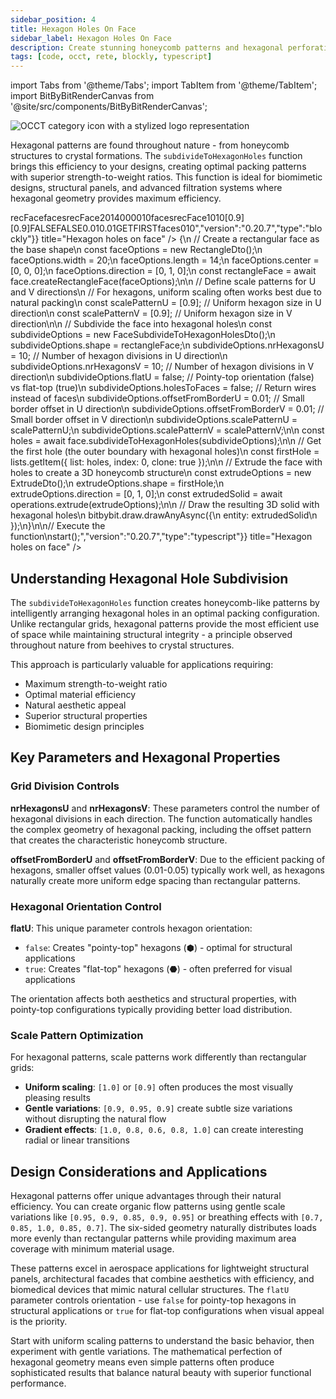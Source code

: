 ```yaml
---
sidebar_position: 4
title: Hexagon Holes On Face
sidebar_label: Hexagon Holes On Face
description: Create stunning honeycomb patterns and hexagonal perforations using BitByBit's subdivideToHexagonHoles function for architectural panels, biomimetic designs, and structural applications.
tags: [code, occt, rete, blockly, typescript]
---
```


import Tabs from '@theme/Tabs';
import TabItem from '@theme/TabItem';
import BitByBitRenderCanvas from '@site/src/components/BitByBitRenderCanvas';

<img 
  class="category-icon-small" 
  src="https://s.bitbybit.dev/assets/icons/white/occt-icon.svg" 
  alt="OCCT category icon with a stylized logo representation" 
  title="OCCT category icon" />

Hexagonal patterns are found throughout nature - from honeycomb structures to crystal formations. The `subdivideToHexagonHoles` function brings this efficiency to your designs, creating optimal packing patterns with superior strength-to-weight ratios. This function is ideal for biomimetic designs, structural panels, and advanced filtration systems where hexagonal geometry provides maximum efficiency.

<Tabs groupId="hexagon-holes-live-examples">
<TabItem value="rete" label="Rete">
    <BitByBitRenderCanvas
    requireManualStart={true}
    script={{"script":"{\"id\":\"rete-v2-json\",\"nodes\":{\"5426441c41e8f5cf\":{\"id\":\"5426441c41e8f5cf\",\"name\":\"bitbybit.occt.shapes.face.createRectangleFace\",\"customName\":\"rectangle face\",\"async\":true,\"drawable\":true,\"data\":{\"genericNodeData\":{\"hide\":true,\"oneOnOne\":false,\"flatten\":0,\"forceExecution\":false},\"width\":20,\"length\":14,\"center\":[0,0,0],\"direction\":[0,1,0]},\"inputs\":{},\"position\":[345.2983055114746,314.52503173302796]},\"6cabc11ad209ab15\":{\"id\":\"6cabc11ad209ab15\",\"name\":\"bitbybit.occt.operations.extrude\",\"customName\":\"extrude\",\"async\":true,\"drawable\":true,\"data\":{\"genericNodeData\":{\"hide\":false,\"oneOnOne\":false,\"flatten\":0,\"forceExecution\":false},\"direction\":[0,1,0]},\"inputs\":{\"shape\":{\"connections\":[{\"node\":\"1371efdcc602ecab\",\"output\":\"result\",\"data\":{}}]}},\"position\":[1526.870162325427,316.83038734970324]},\"1371efdcc602ecab\":{\"id\":\"1371efdcc602ecab\",\"name\":\"bitbybit.lists.getItem\",\"customName\":\"get item\",\"async\":false,\"drawable\":false,\"data\":{\"genericNodeData\":{\"hide\":false,\"oneOnOne\":false,\"flatten\":0,\"forceExecution\":false},\"index\":0,\"clone\":true},\"inputs\":{\"list\":{\"connections\":[{\"node\":\"81861028eefcb119\",\"output\":\"result\",\"data\":{}}]}},\"position\":[1158.6260102344884,318.1207836219716]},\"550f3b6b8b2aa505\":{\"id\":\"550f3b6b8b2aa505\",\"name\":\"bitbybit.json.parse\",\"customName\":\"parse\",\"async\":false,\"drawable\":false,\"data\":{\"genericNodeData\":{\"hide\":false,\"oneOnOne\":false,\"flatten\":0,\"forceExecution\":false},\"text\":\"[0.9]\"},\"inputs\":{},\"position\":[350.8630642517603,710.2281472271986]},\"81861028eefcb119\":{\"id\":\"81861028eefcb119\",\"name\":\"bitbybit.occt.shapes.face.subdivideToHexagonHoles\",\"customName\":\"subdivide to hexagon holes\",\"async\":true,\"drawable\":true,\"data\":{\"genericNodeData\":{\"hide\":false,\"oneOnOne\":false,\"flatten\":0,\"forceExecution\":false},\"nrHexagonsU\":10,\"nrHexagonsV\":10,\"flatU\":false,\"holesToFaces\":false,\"offsetFromBorderU\":0.01,\"offsetFromBorderV\":0.01},\"inputs\":{\"shape\":{\"connections\":[{\"node\":\"5426441c41e8f5cf\",\"output\":\"result\",\"data\":{}}]},\"scalePatternU\":{\"connections\":[{\"node\":\"550f3b6b8b2aa505\",\"output\":\"result\",\"data\":{}}]},\"scalePatternV\":{\"connections\":[{\"node\":\"550f3b6b8b2aa505\",\"output\":\"result\",\"data\":{}}]}},\"position\":[781.6836832631826,317.85078716306583]}}}","version":"0.20.7","type":"rete"}}
    title="Hexagon holes on face"
    />
</TabItem>
<TabItem value="blockly" label="Blockly">
  <BitByBitRenderCanvas
    requireManualStart={true}
    script={{"script":"<xml xmlns=\"https://developers.google.com/blockly/xml\"><variables><variable id=\"Ldvr:Za]@6t%YtYC(fZb\">recFace</variable><variable id=\"[RsUo.DvUrH~{%iBh25D]\">faces</variable></variables><block type=\"variables_set\" id=\"#1~0gby0xZk8BO,0au)F\" x=\"-166\" y=\"-194\"><field name=\"VAR\" id=\"Ldvr:Za]@6t%YtYC(fZb\">recFace</field><value name=\"VALUE\"><block type=\"bitbybit.occt.shapes.face.createRectangleFace\" id=\"!CO=J-c2+^0!Ox{z}V;5\"><value name=\"Width\"><block type=\"math_number\" id=\"Vqs!Pi/zzVA5e1*lI[[9\"><field name=\"NUM\">20</field></block></value><value name=\"Length\"><block type=\"math_number\" id=\"6knDm(2V*qrR|Mo^60Bc\"><field name=\"NUM\">14</field></block></value><value name=\"Center\"><block type=\"bitbybit.point.pointXYZ\" id=\"FyX3}}prU6rpGBLQ=WPy\"><value name=\"X\"><block type=\"math_number\" id=\"~H@ceir4M7[DA~MvLDBP\"><field name=\"NUM\">0</field></block></value><value name=\"Y\"><block type=\"math_number\" id=\"B!MlWD2h$pO%{@^:Mh(?\"><field name=\"NUM\">0</field></block></value><value name=\"Z\"><block type=\"math_number\" id=\"G@JSlI}e{wV1c}56A5m}\"><field name=\"NUM\">0</field></block></value></block></value><value name=\"Direction\"><block type=\"bitbybit.vector.vectorXYZ\" id=\"W;x/E^G1dC2[lb}o|^#P\"><value name=\"X\"><block type=\"math_number\" id=\"of+NQsRv__X;NS.4BMsA\"><field name=\"NUM\">0</field></block></value><value name=\"Y\"><block type=\"math_number\" id=\"Rp5E9W2-LsY8~hI$4T%h\"><field name=\"NUM\">1</field></block></value><value name=\"Z\"><block type=\"math_number\" id=\"jmOx3r:l+B-^4RE[[py!\"><field name=\"NUM\">0</field></block></value></block></value></block></value><next><block type=\"variables_set\" id=\"7*Dk6WG}@Y{?+KX#Wxn^\"><field name=\"VAR\" id=\"[RsUo.DvUrH~{%iBh25D]\">faces</field><value name=\"VALUE\"><block type=\"base_time_await_return\" id=\"vjom`14/B5SYKuy|@cw_\"><value name=\"Promise\"><block type=\"bitbybit.occt.shapes.face.subdivideToHexagonHoles\" id=\"dr/T6dz~Lzt~Qd_0E=km\"><value name=\"Shape\"><block type=\"variables_get\" id=\"pq-VMi[cY0$}OceV^cQq\"><field name=\"VAR\" id=\"Ldvr:Za]@6t%YtYC(fZb\">recFace</field></block></value><value name=\"NrHexagonsU\"><block type=\"math_number\" id=\"Gxk:(zAF=jKWG5Fm:Lq/\"><field name=\"NUM\">10</field></block></value><value name=\"NrHexagonsV\"><block type=\"math_number\" id=\"@~RkT9BVYLu~6^PDXP@g\"><field name=\"NUM\">10</field></block></value><value name=\"ScalePatternU\"><block type=\"bitbybit.json.parse\" id=\"{_5^AzQFL$^Ok7/3Nz6T\"><value name=\"Text\"><block type=\"text\" id=\"OVM=1TcL(/mmP,j2mSI^\"><field name=\"TEXT\">[0.9]</field></block></value></block></value><value name=\"ScalePatternV\"><block type=\"bitbybit.json.parse\" id=\"_Se=aS*hq5Jd.LqTrrj7\"><value name=\"Text\"><block type=\"text\" id=\"S.vHkTz=$=-l`=ce+w%z\"><field name=\"TEXT\">[0.9]</field></block></value></block></value><value name=\"FlatU\"><block type=\"logic_boolean\" id=\"flatUBoolean\"><field name=\"BOOL\">FALSE</field></block></value><value name=\"HolesToFaces\"><block type=\"logic_boolean\" id=\"vWy]^U.7YhT$lswl9%l;\"><field name=\"BOOL\">FALSE</field></block></value><value name=\"OffsetFromBorderU\"><block type=\"math_number\" id=\"}qpPiTh8M3GwUtRI6wA}\"><field name=\"NUM\">0.01</field></block></value><value name=\"OffsetFromBorderV\"><block type=\"math_number\" id=\"M]`=VH%S{PH4[lXspvLb\"><field name=\"NUM\">0.01</field></block></value></block></value></block></value><next><block type=\"bitbybit.draw.drawAnyAsyncNoReturn\" id=\"!!?5^fe7i-g^xtw{ATr8\"><value name=\"Entity\"><block type=\"bitbybit.occt.operations.extrude\" id=\"fty*6;3RO/+nM[xu3NNC\"><value name=\"Shape\"><block type=\"lists_getIndex\" id=\"[lg1DA5UnpQV@@d$yLRf\"><mutation statement=\"false\" at=\"false\"></mutation><field name=\"MODE\">GET</field><field name=\"WHERE\">FIRST</field><value name=\"VALUE\"><block type=\"variables_get\" id=\"HVzV,F)c[d%.wXLB8a~Q\"><field name=\"VAR\" id=\"[RsUo.DvUrH~{%iBh25D]\">faces</field></block></value></block></value><value name=\"Direction\"><block type=\"bitbybit.vector.vectorXYZ\" id=\"HP=F/oRd$JU.}YM/ia-]\"><value name=\"X\"><block type=\"math_number\" id=\"26/,~=7uu9b.%x=b)~#c\"><field name=\"NUM\">0</field></block></value><value name=\"Y\"><block type=\"math_number\" id=\"Q;w%YnF2d#eXe:G,t0Zo\"><field name=\"NUM\">1</field></block></value><value name=\"Z\"><block type=\"math_number\" id=\"o.cgs^H|o4an=xAKqO19\"><field name=\"NUM\">0</field></block></value></block></value></block></value></block></next></block></next></block></xml>","version":"0.20.7","type":"blockly"}}
    title="Hexagon holes on face"
    />
</TabItem>
<TabItem value="typescript" label="TypeScript">
<BitByBitRenderCanvas
    requireManualStart={true}
    script={{"script":"// Import required DTOs for face creation, subdivision, and extrusion\nconst { RectangleDto, FaceSubdivideToHexagonHolesDto, ExtrudeDto } = Bit.Inputs.OCCT;\n// Import type definitions for type safety\ntype TopoDSFacePointer = Bit.Inputs.OCCT.TopoDSFacePointer;\ntype TopoDSWirePointer = Bit.Inputs.OCCT.TopoDSWirePointer;\n\n// Get access to OCCT modules for face operations\nconst { face } = bitbybit.occt.shapes;\nconst { operations } = bitbybit.occt;\nconst { lists } = bitbybit;\n\n// Define the main function to create hexagon holes on a face\nconst start = async () => {\n    // Create a rectangular face as the base shape\n    const faceOptions = new RectangleDto();\n    faceOptions.width = 20;\n    faceOptions.length = 14;\n    faceOptions.center = [0, 0, 0];\n    faceOptions.direction = [0, 1, 0];\n    const rectangleFace = await face.createRectangleFace(faceOptions);\n\n    // Define scale patterns for U and V directions\n    // For hexagons, uniform scaling often works best due to natural packing\n    const scalePatternU = [0.9]; // Uniform hexagon size in U direction\n    const scalePatternV = [0.9]; // Uniform hexagon size in V direction\n\n    // Subdivide the face into hexagonal holes\n    const subdivideOptions = new FaceSubdivideToHexagonHolesDto<TopoDSFacePointer>();\n    subdivideOptions.shape = rectangleFace;\n    subdivideOptions.nrHexagonsU = 10;          // Number of hexagon divisions in U direction\n    subdivideOptions.nrHexagonsV = 10;          // Number of hexagon divisions in V direction\n    subdivideOptions.flatU = false;             // Pointy-top orientation (false) vs flat-top (true)\n    subdivideOptions.holesToFaces = false;      // Return wires instead of faces\n    subdivideOptions.offsetFromBorderU = 0.01;  // Small border offset in U direction\n    subdivideOptions.offsetFromBorderV = 0.01;  // Small border offset in V direction\n    subdivideOptions.scalePatternU = scalePatternU;\n    subdivideOptions.scalePatternV = scalePatternV;\n\n    const holes = await face.subdivideToHexagonHoles(subdivideOptions);\n\n    // Get the first hole (the outer boundary with hexagonal holes)\n    const firstHole = lists.getItem({ list: holes, index: 0, clone: true });\n\n    // Extrude the face with holes to create a 3D honeycomb structure\n    const extrudeOptions = new ExtrudeDto<TopoDSWirePointer>();\n    extrudeOptions.shape = firstHole;\n    extrudeOptions.direction = [0, 1, 0];\n    const extrudedSolid = await operations.extrude(extrudeOptions);\n\n    // Draw the resulting 3D solid with hexagonal holes\n    bitbybit.draw.drawAnyAsync({\n        entity: extrudedSolid\n    });\n}\n\n// Execute the function\nstart();","version":"0.20.7","type":"typescript"}}
    title="Hexagon holes on face"
    />
</TabItem>
</Tabs>

## Understanding Hexagonal Hole Subdivision

The `subdivideToHexagonHoles` function creates honeycomb-like patterns by intelligently arranging hexagonal holes in an optimal packing configuration. Unlike rectangular grids, hexagonal patterns provide the most efficient use of space while maintaining structural integrity - a principle observed throughout nature from beehives to crystal structures.

This approach is particularly valuable for applications requiring:
- Maximum strength-to-weight ratio
- Optimal material efficiency
- Natural aesthetic appeal
- Superior structural properties
- Biomimetic design principles

## Key Parameters and Hexagonal Properties

### Grid Division Controls

**nrHexagonsU** and **nrHexagonsV**: These parameters control the number of hexagonal divisions in each direction. The function automatically handles the complex geometry of hexagonal packing, including the offset pattern that creates the characteristic honeycomb structure.

**offsetFromBorderU** and **offsetFromBorderV**: Due to the efficient packing of hexagons, smaller offset values (0.01-0.05) typically work well, as hexagons naturally create more uniform edge spacing than rectangular patterns.

### Hexagonal Orientation Control

**flatU**: This unique parameter controls hexagon orientation:
- `false`: Creates "pointy-top" hexagons (⬢) - optimal for structural applications
- `true`: Creates "flat-top" hexagons (⬣) - often preferred for visual applications

The orientation affects both aesthetics and structural properties, with pointy-top configurations typically providing better load distribution.

### Scale Pattern Optimization

For hexagonal patterns, scale patterns work differently than rectangular grids:

- **Uniform scaling**: `[1.0]` or `[0.9]` often produces the most visually pleasing results
- **Gentle variations**: `[0.9, 0.95, 0.9]` create subtle size variations without disrupting the natural flow
- **Gradient effects**: `[1.0, 0.8, 0.6, 0.8, 1.0]` can create interesting radial or linear transitions

## Design Considerations and Applications

Hexagonal patterns offer unique advantages through their natural efficiency. You can create organic flow patterns using gentle scale variations like `[0.95, 0.9, 0.85, 0.9, 0.95]` or breathing effects with `[0.7, 0.85, 1.0, 0.85, 0.7]`. The six-sided geometry naturally distributes loads more evenly than rectangular patterns while providing maximum area coverage with minimum material usage.

These patterns excel in aerospace applications for lightweight structural panels, architectural facades that combine aesthetics with efficiency, and biomedical devices that mimic natural cellular structures. The `flatU` parameter controls orientation - use `false` for pointy-top hexagons in structural applications or `true` for flat-top configurations when visual appeal is the priority.

Start with uniform scaling patterns to understand the basic behavior, then experiment with gentle variations. The mathematical perfection of hexagonal geometry means even simple patterns often produce sophisticated results that balance natural beauty with superior functional performance.
